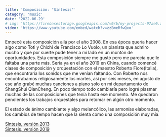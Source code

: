 ```yaml
---
title: 'Composición: "Síntesis"'
category: 'music'
date: '2022-06-29'
# img: 'https://firebasestorage.googleapis.com/v0/b/my-projects-97ae6.appspot.com/o/Photos%20Augusto%2FEstee.jpg?alt=media&token=035af65b-87d1-4c69-809a-b75617ad1f03'
video: 'https://www.youtube.com/embed/watch?v=zzBmeRfwQxo'
---
```


Empecé esta composición allá por el año 2008. En esa época quería hacer algo como Toti y Chichi de Francisco Lo Vuolo, un pianista que admiro mucho y que por suerte pude tener a mi lado en un montón de oportunidades. Esta composición siempre me gustó pero me parecía que le faltaba una parte más. Sería ya en el año 2019 en China, cuando comencé clases de composición y orquestación con el maestro Roberto Fiore(Italia), que encontraría los sonidos que me venían faltando. Con Roberto nos encontrabamos religiosamente los martes, así por seis meses, en agosto de ese año grabé muchas canciones a piano solo en mi departamento de ShangShui QianCheng. En poco tiempo todo cambiaría pero logré plasmar muchas de las composiciones que tenía hasta ese momento. Me quedaron pendientes los trabajos orquestales para retomar en algún otro momento. 

El estado de ánimo cambiante y algo melancólico, las armonías elaboradas, los cambios de tempo hacen que la sienta como una composición muy mía.

[Síntesis, versión 2013](https://www.youtube.com/watch?v=qZa7pVRXKO0)  
[Síntesis, versión 2019](https://www.youtube.com/watch?v=zzBmeRfwQxo)  